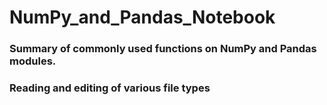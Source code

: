 # NumPy_and_Pandas_Notebook
### Summary of commonly used functions on NumPy and Pandas modules.
### Reading and editing of various file types
